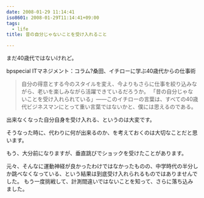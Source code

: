 ```yaml
---
date: 2008-01-29 11:14:41
iso8601: 2008-01-29T11:14:41+09:00
tags:
  - life
title: 昔の自分じゃないことを受け入れること

---
```


まだ40歳代ではないけれど。

bpspecial ITマネジメント：コラム?桑田、イチローに学ぶ40歳代からの仕事術

> 自分の得意とする今のスタイルを変え、今よりもさらに仕事を絞り込みながら、老いを楽しみながら活躍できているだろうか。
> 「昔の自分じゃないことを受け入れられている」――このイチローの言葉は、すべての40歳代ビジネスマンにとって重い言葉ではないかと、僕には思えるのである。 

出来なくなった自分自身を受け入れる、というのは大変です。

そうなった時に、代わりに何が出来るのか、を考えておくのは大切なことだと思います。

もう、大分前になりますが、垂直跳びでショックを受けたことがあります。

元々、そんなに運動神経が良かったわけではなかったものの、中学時代の半分しか跳べなくなっている、という結果は到底受け入れられるものではありませんでした。
もう一度挑戦して、計測間違いではないことを知って、さらに落ち込みました。

